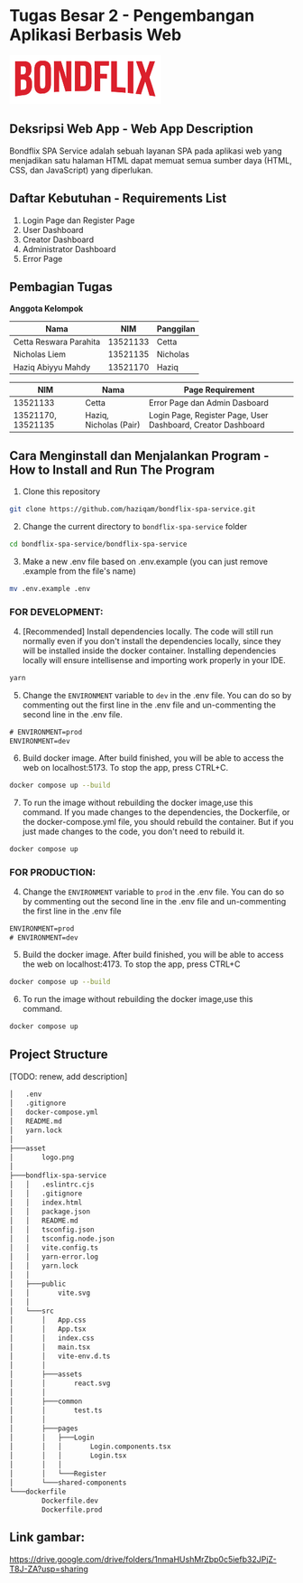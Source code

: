 # Tugas Besar 2 - Pengembangan Aplikasi Berbasis Web

<img src='./asset/logo.png'>

## **Deksripsi Web App - Web App Description**

Bondflix SPA Service adalah sebuah layanan SPA pada aplikasi web yang menjadikan satu halaman HTML dapat memuat semua sumber daya (HTML, CSS, dan JavaScript) yang diperlukan.

## **Daftar Kebutuhan - Requirements List**

1. Login Page dan Register Page
2. User Dashboard
3. Creator Dashboard
4. Administrator Dashboard
5. Error Page

## **Pembagian Tugas**

**Anggota Kelompok**

| Nama                   | NIM      | Panggilan |
| ---------------------- | -------- | --------- |
| Cetta Reswara Parahita | 13521133 | Cetta     |
| Nicholas Liem          | 13521135 | Nicholas  |
| Haziq Abiyyu Mahdy     | 13521170 | Haziq     |

| NIM                | Nama                   | Page Requirement                                             |
| ------------------ | ---------------------- | ------------------------------------------------------------ |
| 13521133           | Cetta                  | Error Page dan Admin Dasboard                                |
| 13521170, 13521135 | Haziq, Nicholas (Pair) | Login Page, Register Page, User Dashboard, Creator Dashboard |

## **Cara Menginstall dan Menjalankan Program - How to Install and Run The Program**

1. Clone this repository

```sh
git clone https://github.com/haziqam/bondflix-spa-service.git
```

2. Change the current directory to `bondflix-spa-service` folder

```sh
cd bondflix-spa-service/bondflix-spa-service
```

3. Make a new .env file based on .env.example (you can just remove .example from the file's name)

```sh
mv .env.example .env
```

### FOR DEVELOPMENT:

4. [Recommended] Install dependencies locally. The code will still run normally even if you don't install the dependencies locally, since they will be installed inside the docker container. Installing dependencies locally will ensure intellisense and importing work properly in your IDE.

```sh
yarn
```

5. Change the `ENVIRONMENT` variable to `dev` in the .env file. You can do so by commenting out the first line in the .env file and un-commenting the second line in the .env file.

```env
# ENVIRONMENT=prod
ENVIRONMENT=dev
```

6. Build docker image. After build finished, you will be able to access the web on localhost:5173. To stop the app, press CTRL+C.

```sh
docker compose up --build
```

7. To run the image without rebuilding the docker image,use this command. If you made changes to the dependencies, the Dockerfile, or the docker-compose.yml file, you should rebuild the container. But if you just made changes to the code, you don't need to rebuild it.

```sh
docker compose up
```

### FOR PRODUCTION:

4. Change the `ENVIRONMENT` variable to `prod` in the .env file. You can do so by commenting out the second line in the .env file and un-commenting the first line in the .env file

```env
ENVIRONMENT=prod
# ENVIRONMENT=dev
```

5. Build the docker image. After build finished, you will be able to access the web on localhost:4173. To stop the app, press CTRL+C

```sh
docker compose up --build
```

6. To run the image without rebuilding the docker image,use this command.

```sh
docker compose up
```

## Project Structure

[TODO: renew, add description]

```
│   .env
│   .gitignore
│   docker-compose.yml
│   README.md
│   yarn.lock
│
├───asset
│       logo.png
│
├───bondflix-spa-service
│   │   .eslintrc.cjs
│   │   .gitignore
│   │   index.html
│   │   package.json
│   │   README.md
│   │   tsconfig.json
│   │   tsconfig.node.json
│   │   vite.config.ts
│   │   yarn-error.log
│   │   yarn.lock
│   │
│   ├───public
│   │       vite.svg
│   │
│   └───src
│       │   App.css
│       │   App.tsx
│       │   index.css
│       │   main.tsx
│       │   vite-env.d.ts
│       │
│       ├───assets
│       │       react.svg
│       │
│       ├───common
│       │       test.ts
│       │
│       ├───pages
│       │   ├───Login
│       │   │       Login.components.tsx
│       │   │       Login.tsx
│       │   │
│       │   └───Register
│       └───shared-components
└───dockerfile
        Dockerfile.dev
        Dockerfile.prod
```

## Link gambar:

https://drive.google.com/drive/folders/1nmaHUshMrZbp0c5iefb32JPjZ-T8J-ZA?usp=sharing
